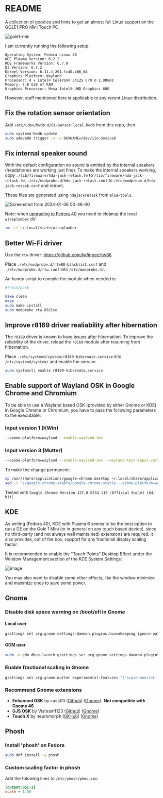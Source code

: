 # README

A collection of goodies and hints to get an almost full Linux support on the GOLE1 PRO Mini Touch PC.

![gole1-min](https://github.com/user-attachments/assets/4efc2ae4-36f1-4ca4-8122-9398293c46f0)


I am currently running the following setup:

```
Operating System: Fedora Linux 40
KDE Plasma Version: 6.2.2
KDE Frameworks Version: 6.7.0
Qt Version: 6.7.2
Kernel Version: 6.11.4-201.fc40.x86_64
Graphics Platform: Wayland
Processor: 4 × Intel® Celeron® J4125 CPU @ 2.00GHz
Memory: 7.6 GiB of RAM
Graphics Processor: Mesa Intel® UHD Graphics 600
```

However, stuff mentioned here is applicable to any recent Linux distribution.


## Fix the rotation sensor orientation

Add `/etc/udev/hwdb.d/61-sensor-local.hwdb` from this repo, then

```bash
sudo systemd-hwdb update
sudo udevadm trigger -v -p DEVNAME=/dev/iio:device0
```

## Fix internal speaker sound

With the default configuration no sound is emitted by the internal speakers (headphones are working just fine).
To make the internal speakers working, copy `./lib/firmware/hda-jack-retask.fw` to `/lib/firmware/hda-jack-retask.fw`, `./etc/modprobe.d/hda-jack-retask.conf` to `/etc/modprobe.d/hda-jack-retask.conf` and reboot.

These files are generated using `hdajackretask` from `alsa-tools`.

![Screenshot from 2024-01-06 00-46-00](https://github.com/daniviga/gole1-pro/assets/1818657/f03ac212-b787-40ff-80cf-aa5191e418c9)

Note: when [upgrading to Fedora 40](https://discussion.fedoraproject.org/t/f40-regression-internal-audio-output-device-not-found/109495) you need to cleanup the local `wireplumber` dir: 

```bash
rm -rf ~/.local/state/wireplumber 
```

## Better Wi-Fi driver

Use the `rtw` driver: https://github.com/lwfinger/rtw88

Place `./etc/modprobe.d/rtw88-blacklist.conf` and `./etc/modprobe.d/rtw.conf` into `/etc/modprobe.d/`. 

An handy script to compile the module when needed is:

```bash
#!/bin/bash

make clean
make
sudo make install
sudo modprobe rtw_8821ce
```

## Improve r8169 driver realiability after hibernation

The `r8169` driver is known to have issues after hibernation. To improve the reliability of the driver, reload the `r8169` module after resuming from hibernation.

Place `./etc/systemd/system/r8169-hibernate.service` into `/etc/systemd/system/` and enable the service:

```bash
sudo systemctl enable r8169-hibernate.service
```

## Enable support of Wayland OSK in Google Chrome and Chromium

To be able to use a Wayland based OSK (provided by either Gnome or KDE) in Google Chrome or Chromium, you have to pass the following parameters to the executable:

### Input version 1 (KWin)

```bash
--ozone-platform=wayland --enable-wayland-ime
```

### Input version 3 (Mutter)

```bash
--ozone-platform=wayland --enable-wayland-ime --wayland-text-input-version=3
```

To make the change permanent:

```bash
cp /usr/share/applications/google-chrome.desktop ~/.local/share/applications
sed -i 's/google-chrome-stable/google-chrome-stable --ozone-platform=wayland --enable-wayland-ime/g' ~/.local/share/applications/google-chrome.desktop
```

Tested with `Google Chrome Version 127.0.6533.119 (Official Build) (64-bit)`

## KDE

As writing (Fedora 40), KDE with Plasma 6 seems to be the best option to run a DE on the Gole 1 Mini (or in general on any touch based device), since no third-party (and not always well maintained) extensions are required.
It also provides, out of the box, support for any fractional display scaling factor.

It is recommended to enable the "Touch Points" Desktop Effect under the Window Management section of the KDE System Settings:

![image](https://github.com/user-attachments/assets/b3ac088c-b7fb-4f62-b414-322b1e13e65c)

You may also want to disable some other effects, like the window minimize and maximize ones to save some power.


## Gnome
### Disable disk space warning on /boot/efi in Gnome

#### Local user
```bash
gsettings set org.gnome.settings-daemon.plugins.housekeeping ignore-paths "['/boot/efi']"
```

#### GDM user
```bash
sudo -u gdm dbus-launch gsettings set org.gnome.settings-daemon.plugins.housekeeping ignore-paths "['/boot/efi']"
```

### Enable fractional scaling in Gnome
```bash
gsettings set org.gnome.mutter experimental-features "['scale-monitor-framebuffer']"
```

### Recommend Gnome extensions

- **Enhanced OSK** by cass00 ([Github](https://github.com/cass00/enhanced-osk-gnome-ext)) ([Gnome](https://extensions.gnome.org/extension/6595/enhanced-osk/)). **Not compatible with Gnome 46**
- **GJS OSK** by Vishram1123 ([Github](https://github.com/Vishram1123/gjs-osk)) ([Gnome](https://extensions.gnome.org/extension/5949/gjs-osk/))
- **Touch X** by neuromorph ([GitHub](https://github.com/neuromorph/touchx)) ([Gnome](https://extensions.gnome.org/extension/6156/touch-x/))

## Phosh
### Install 'phosh' on Fedora

```bash
sudo dnf install -y phosh
```

### Custom scaling factor in phosh

Add the folowing lines to `/etc/phosh/phoc.ini`:

```ini
[output:DSI-1]
scale = 1.50
```

